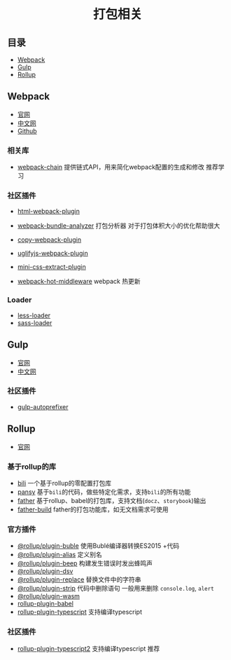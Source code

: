 <h1 align="center">
  打包相关
</h1>

## 目录

- [Webpack](#Webpack)
- [Gulp](#Gulp)
- [Rollup](#Rollup)

## Webpack

- [官网](https://webpack.js.org)
- [中文网](https://www.webpackjs.com)
- [Github](https://github.com/webpack/webpack)

### 相关库

* [webpack-chain](https://github.com/neutrinojs/webpack-chain) 提供链式API，用来简化webpack配置的生成和修改 推荐学习

### 社区插件

* [html-webpack-plugin](https://github.com/jantimon/html-webpack-plugin)
* [webpack-bundle-analyzer](https://github.com/webpack-contrib/webpack-bundle-analyzer) 打包分析器 对于打包体积大小的优化帮助很大
* [copy-webpack-plugin](https://github.com/webpack-contrib/copy-webpack-plugin)
* [uglifyjs-webpack-plugin](https://github.com/webpack-contrib/uglifyjs-webpack-plugin)
* [mini-css-extract-plugin](https://github.com/webpack-contrib/mini-css-extract-plugin)

* [webpack-hot-middleware](https://github.com/webpack-contrib/webpack-hot-middleware) webpack 热更新

### Loader

* [less-loader](https://github.com/webpack-contrib/less-loader)
* [sass-loader](https://github.com/webpack-contrib/sass-loader)

## Gulp

- [官网](https://gulpjs.com)
- [中文网](https://www.gulpjs.com.cn)

### 社区插件

* [gulp-autoprefixer](https://github.com/sindresorhus/gulp-autoprefixer)

## Rollup

- [官网](https://rollupjs.org/guide/en/)

### 基于rollup的库

- [bili](https://github.com/egoist/bili) 一个基于rollup的零配置打包库
- [pansy](https://github.com/walrus-plus/pansy) 基于`bili`的代码，做些特定化需求，支持`bili`的所有功能
- [father](https://github.com/umijs/father) 基于rollup、babel的打包库，支持文档(`docz`、`storybook`)输出
- [father-build](https://github.com/umijs/father/tree/master/packages/father-build) father的打包功能库，如无文档需求可使用

### 官方插件

- [@rollup/plugin-buble](https://github.com/rollup/plugins/tree/master/packages/buble) 使用Bublé编译器转换ES2015 +代码
- [@rollup/plugin-alias](https://github.com/rollup/plugins/tree/master/packages/alias) 定义别名
- [@rollup/plugin-beep](https://github.com/rollup/plugins/tree/master/packages/beep) 构建发生错误时发出蜂鸣声
- [@rollup/plugin-dsv](https://github.com/rollup/plugins/tree/master/packages/dsv) 
- [@rollup/plugin-replace](https://github.com/rollup/plugins/tree/master/packages/replace) 替换文件中的字符串
- [@rollup/plugin-strip](https://github.com/rollup/plugins/tree/master/packages/strip) 代码中删除语句 一般用来删除 `console.log`, `alert`
- [@rollup/plugin-wasm](https://github.com/rollup/plugins/tree/master/packages/wasm)
- [rollup-plugin-babel](https://github.com/rollup/rollup-plugin-babel)
- [rollup-plugin-typescript](https://github.com/rollup/rollup-plugin-typescript) 支持编译typescript

### 社区插件

- [rollup-plugin-typescript2](https://github.com/ezolenko/rollup-plugin-typescript2) 支持编译typescript 推荐
